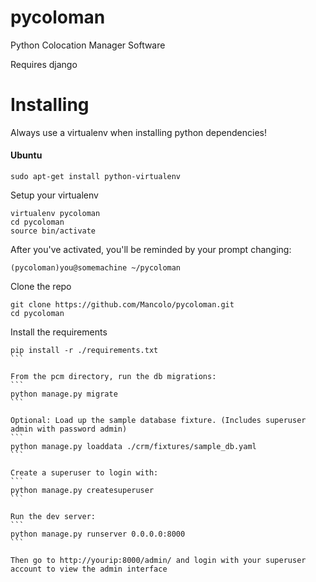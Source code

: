 # pycoloman
Python Colocation Manager Software

Requires django

Installing
==========

Always use a virtualenv when installing python dependencies!


#### Ubuntu

```
sudo apt-get install python-virtualenv
```

Setup your virtualenv

```
virtualenv pycoloman
cd pycoloman
source bin/activate
```

After you've activated, you'll be reminded by your prompt changing:
```
(pycoloman)you@somemachine ~/pycoloman
```

Clone the repo

```
git clone https://github.com/Mancolo/pycoloman.git
cd pycoloman
```


Install the requirements
````
pip install -r ./requirements.txt
```

From the pcm directory, run the db migrations:
```
python manage.py migrate
```

Optional: Load up the sample database fixture. (Includes superuser admin with password admin)
```
python manage.py loaddata ./crm/fixtures/sample_db.yaml
```

Create a superuser to login with:
```
python manage.py createsuperuser
```

Run the dev server:
```
python manage.py runserver 0.0.0.0:8000
```

Then go to http://yourip:8000/admin/ and login with your superuser account to view the admin interface
